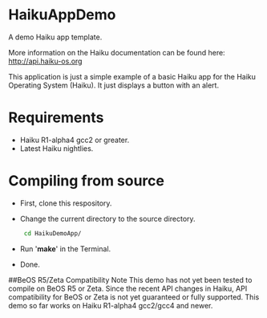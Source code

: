 HaikuAppDemo
============

A demo Haiku app template.
 
More information on the Haiku documentation can be found here: http://api.haiku-os.org  

This application is just a simple example of a basic Haiku app for the Haiku Operating System (Haiku). It just displays a button with an alert.

Requirements
=============
* Haiku R1-alpha4 gcc2 or greater.
* Latest Haiku nightlies.

Compiling from source
======================

* First, clone this respository.
* Change the current directory to the source directory.
  ```bash
   cd HaikuDemoApp/
  ```

* Run '**make**' in the Terminal.
* Done.

##BeOS R5/Zeta Compatibility Note
This demo has not yet been tested to compile on BeOS R5 or Zeta. Since the recent API changes in Haiku, API compatibility for BeOS or Zeta is not yet guaranteed or fully supported. This demo so far works on Haiku R1-alpha4 gcc2/gcc4 and newer.
